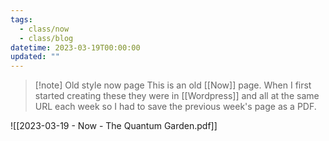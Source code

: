 ```yaml
---
tags:
  - class/now
  - class/blog
datetime: 2023-03-19T00:00:00
updated: ""
---
```

> [!note] Old style now page
> This is an old [[Now]] page. When I first started creating these they were in [[Wordpress]] and all at the same URL each week so I had to save the previous week's page as a PDF. 

![[2023-03-19 - Now  - The Quantum Garden.pdf]]
